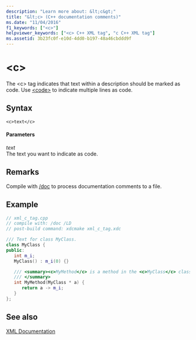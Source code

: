 ```yaml
---
description: "Learn more about: &lt;c&gt;"
title: "&lt;c> (C++ documentation comments)"
ms.date: "11/04/2016"
f1_keywords: ["<c>"]
helpviewer_keywords: ["<c> C++ XML tag", "c C++ XML tag"]
ms.assetid: 3b23fc0f-e10d-4dd0-b197-48a46cbddd9f
---
```

# &lt;c&gt;

The \<c> tag indicates that text within a description should be marked as code. Use [\<code>](code-visual-cpp.md) to indicate multiple lines as code.

## Syntax

```
<c>text</c>
```

#### Parameters

*text*<br/>
The text you want to indicate as code.

## Remarks

Compile with [/doc](doc-process-documentation-comments-c-cpp.md) to process documentation comments to a file.

## Example

```cpp
// xml_c_tag.cpp
// compile with: /doc /LD
// post-build command: xdcmake xml_c_tag.xdc

/// Text for class MyClass.
class MyClass {
public:
   int m_i;
   MyClass() : m_i(0) {}

   /// <summary><c>MyMethod</c> is a method in the <c>MyClass</c> class.
   /// </summary>
   int MyMethod(MyClass * a) {
      return a -> m_i;
   }
};
```

## See also

[XML Documentation](xml-documentation-visual-cpp.md)

